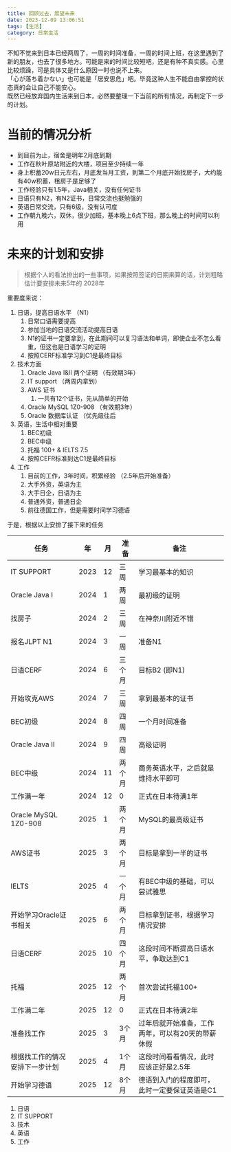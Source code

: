 ```yaml
---
title: 回顾过去，展望未来
date: 2023-12-09 13:06:51
tags: [生活]
category: 日常生活
---
```


不知不觉来到日本已经两周了，一周的时间准备，一周的时间上班，在这里遇到了新的朋友，也去了很多地方。可能是来的时间比较短吧，还是有种不真实感。心里比较烦躁，可是具体又是什么原因一时也说不上来。  
「心が落ち着かない」也可能是「居安思危」吧。毕竟这种人生不能自由掌控的状态真的会让自己不能安心。  
既然已经放弃国内生活来到日本，必然要整理一下当前的所有情况，再制定下一步的计划。

# 当前的情况分析  
+ 到目前为止，宿舍是明年2月底到期  
+ 工作在秋叶原站附近的大楼，项目至少持续一年
+ 身上积蓄20w日元左右，月底发当月工资，到第二个月底开始找房子，大约能有40w积蓄，租房子是足够了
+ 工作经验只有1.5年，Java相关，没有任何证书
+ 日语只有N2，有N2证书，日常交流也挺勉强的
+ 英语日常交流，只有6级，没有认可度
+ 工作朝九晚六，双休，很少加班，基本晚上6点下班，那么晚上的时间可以利用

# 未来的计划和安排
> 根据个人的看法排出的一些事项，如果按照签证的日期来算的话，计划粗略估计要安排未来5年的 2028年

重要度来说：
1. 日语，提高日语水平 （N1）
   1. 日常口语需要提高
   2. 参加当地的日语交流活动提高日语
   3. N1的证书一定要拿到，在此期间可以复习语法和单词，即使企业不怎么看重，但这也是日语学习的证明
   4. 按照CERF标准学习到C1是最终目标
2. 技术方面
   1. Oracle Java I&II 两个证明 （有效期3年）
   2. IT support （两周内拿到）
   3. AWS 证书 
      1. 一共有12个证书，先从简单的开始
   4. Oracle MySQL 1Z0-908 （有效期3年）
   5. Oracle 数据库认证 （优先级往后
3. 英语，生活中相对重要
   1. BEC初级
   2. BEC中级
   3. 托福 100+ & IELTS 7.5
   4. 按照CEFR标准到达C1是最终目标
4. 工作
   1. 目前的工作，3年时间，积累经验 （2.5年后开始准备）
   2. 大手外资，英语为主
   3. 大手日企，日语为主
   4. 普通外资，普通日企
   5. 前往德国工作，但是需要时间学习德语

于是，根据以上安排了接下来的任务

| 任务                   | 年    | 月  | 准备  | 备注                        |
|----------------------|------|----|-----|---------------------------|
| IT SUPPORT           | 2023 | 12 | 三周  | 学习最基本的知识                  |
| Oracle Java I        | 2024 | 1  | 两周  | 最初级的证明                    |
| 找房子                  | 2024 | 2  | 三周  | 在神奈川附近不错                  |
| 报名JLPT N1            | 2024 | 3  | 一周  | 准备N1                      |
| 日语CERF               | 2024 | 6  | 三个月 | 目标B2 (即N1)                |
| 开始攻克AWS              | 2024 | 7  | 三周  | 拿到最基本的证书                  |
| BEC初级                | 2024 | 8  | 四周  | 一个月时间准备                   |
| Oracle Java II       | 2024 | 9  | 四周  | 高级证明                      |
| BEC中级                | 2024 | 11 | 两个月 | 商务英语水平，之后就是维持水平即可         |
| 工作满一年                | 2024 | 12 | 0   | 正式在日本待满1年                 |
| Oracle MySQL 1Z0-908 | 2025 | 1  | 两个月 | MySQL的最高级证书               |
| AWS证书                | 2025 | 3  | 两个月 | 目标是拿到一半的证书                |
| IELTS                | 2025 | 4  | 一个月 | 有BEC中级的基础，可以尝试雅思          |
| 开始学习Oracle证书相关       | 2025 | 6  | 两个月 | 目标拿到证书，根据学习情况安排           |
| 日语CERF               | 2025 | 10 | 四个月 | 这段时间不断提高日语水平，争取达到C1       |
| 托福                   | 2025 | 12 | 两个月 | 首次尝试托福100+                |
| 工作满二年                | 2025 | 12 | 0   | 正式在日本待满2年                 |
| 准备找工作                | 2025 | 3  | 3个月 | 过年后就开始准备，工作两年，可以有20天的带薪休假 |
| 根据找工作的情况安排下一步计划      | 2025 | 4  | 1个月 | 这段时间看看情况，此时应该正好是2.5年      |
| 开始学习德语               | 2025 | 12 | 8个月 | 德语到入门的程度即可，此时一定要保证英语是C1   |


1. 日语
2. IT SUPPORT
3. 技术
4. 英语
5. 工作